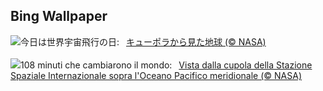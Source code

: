 ## Bing Wallpaper
![](https://www.bing.com/th?id=OHR.SpaceFlight_JA-JP4398798070_UHD.jpg&w=1000)今日は世界宇宙飛行の日:&nbsp;&ensp;[キューポラから見た地球 (© NASA)](https://www.bing.com/th?id=OHR.SpaceFlight_JA-JP4398798070_UHD.jpg)
<br><br/>
![](https://www.bing.com/th?id=OHR.SpaceFlight_IT-IT7664385047_UHD.jpg&w=1000)108 minuti che cambiarono il mondo:&nbsp;&ensp;[Vista dalla cupola della Stazione Spaziale Internazionale sopra l'Oceano Pacifico meridionale (© NASA)](https://www.bing.com/th?id=OHR.SpaceFlight_IT-IT7664385047_UHD.jpg)
<br><br/>

